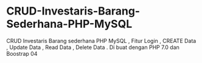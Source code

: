 # CRUD-Investaris-Barang-Sederhana-PHP-MySQL
CRUD Investaris Barang sederhana PHP MySQL , Fitur Login , CREATE  Data , Update Data , Read Data , Delete Data . Di buat dengan PHP 7.0 dan Boostrap 04
